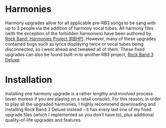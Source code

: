 # Harmonies

Harmony upgrades allow for all applicable pre-RB3 songs to be sang with up to 3 people via the addition of harmony vocal tubes. All harmony files (with the exception of the forbidden harmonies) have been authored by [Rock Band: Harmonies Project (RBHP)](https://github.com/FujiSkunk/rbhp). However, many of these upgrades contained bugs such as lyrics displaying twice or vocal tubes being disconnected, so I went ahead and tweaked all of them. These fixed upgrades can also be found built-in to another RB3 project, [Rock Band 3 Deluxe](https://github.com/jnackmclain/rock-band-3-deluxe).

# Installation

Installing one harmony upgrade is a rather lengthy and involved process (even moreso if you are playing on a retail console). For this reason, in order to play all the upgraded harmonies, I highly recommend downloading and installing Rock Band 3 Deluxe instead - it has every last one of my fixed upgrade files (which I implemented so you don't have to), plus additional quality-of-life upgrades and features.